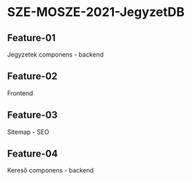 # SZE-MOSZE-2021-JegyzetDB

<h2>Feature-01</h2>
<p>Jegyzetek componens - backend</p>

<h2>Feature-02</h2>
<p>Frontend</p>

<h2>Feature-03</h2>
<p>Sitemap - SEO</p>

<h2>Feature-04</h2>
<p>Kereső componens - backend</p>
